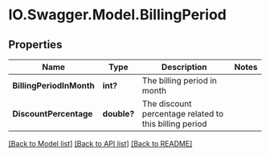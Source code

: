 # IO.Swagger.Model.BillingPeriod
## Properties

Name | Type | Description | Notes
------------ | ------------- | ------------- | -------------
**BillingPeriodInMonth** | **int?** | The billing period in month | 
**DiscountPercentage** | **double?** | The discount percentage related to this billing period | 

[[Back to Model list]](../README.md#documentation-for-models) [[Back to API list]](../README.md#documentation-for-api-endpoints) [[Back to README]](../README.md)

